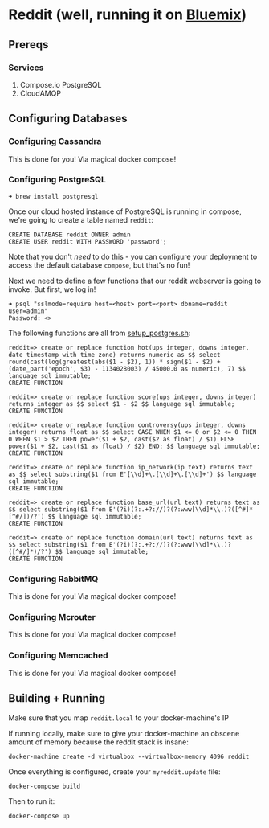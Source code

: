 # Reddit (well, running it on [Bluemix](https://bluemix.net))

## Prereqs

### Services

  1. Compose.io PostgreSQL
  1. CloudAMQP
  
## Configuring Databases

### Configuring Cassandra

This is done for you! Via magical docker compose!

### Configuring PostgreSQL

```shell
➜ brew install postgresql
```

Once our cloud hosted instance of PostgreSQL is running in compose,
we're going to create a table named `reddit`:

```PLpgSQL
CREATE DATABASE reddit OWNER admin
CREATE USER reddit WITH PASSWORD 'password';
```

Note that you don't *need* to do this - you can configure your
deployment to access the default database `compose`, but that's no fun!


Next we need to define a few functions that our reddit webserver is
going to invoke. But first, we log in!

```shell
➜ psql "sslmode=require host=<host> port=<port> dbname=reddit user=admin"
Password: <>
```

The following functions are all from [setup_postgres.sh](https://github.com/reddit/reddit/blob/master/install/setup_postgres.sh):

```shell
reddit=> create or replace function hot(ups integer, downs integer, date timestamp with time zone) returns numeric as $$ select round(cast(log(greatest(abs($1 - $2), 1)) * sign($1 - $2) + (date_part('epoch', $3) - 1134028003) / 45000.0 as numeric), 7) $$ language sql immutable;
CREATE FUNCTION

reddit=> create or replace function score(ups integer, downs integer) returns integer as $$ select $1 - $2 $$ language sql immutable;
CREATE FUNCTION

reddit=> create or replace function controversy(ups integer, downs integer) returns float as $$ select CASE WHEN $1 <= 0 or $2 <= 0 THEN 0 WHEN $1 > $2 THEN power($1 + $2, cast($2 as float) / $1) ELSE power($1 + $2, cast($1 as float) / $2) END; $$ language sql immutable;
CREATE FUNCTION

reddit=> create or replace function ip_network(ip text) returns text as $$ select substring($1 from E'[\\d]+\.[\\d]+\.[\\d]+') $$ language sql immutable;
CREATE FUNCTION

reddit=> create or replace function base_url(url text) returns text as $$ select substring($1 from E'(?i)(?:.+?://)?(?:www[\\d]*\\.)?([^#]*[^#/])/?') $$ language sql immutable;
CREATE FUNCTION

reddit=> create or replace function domain(url text) returns text as $$ select substring($1 from E'(?i)(?:.+?://)?(?:www[\\d]*\\.)?([^#/]*)/?') $$ language sql immutable;
CREATE FUNCTION
```

### Configuring RabbitMQ

This is done for you! Via magical docker compose!

### Configuring Mcrouter

This is done for you! Via magical docker compose!

### Configuring Memcached

This is done for you! Via magical docker compose!

## Building + Running

Make sure that you map `reddit.local` to your docker-machine's IP

If running locally, make sure to give your docker-machine an obscene
amount of memory because the reddit stack is insane:

```shell
docker-machine create -d virtualbox --virtualbox-memory 4096 reddit
```

Once everything is configured, create your `myreddit.update` file:

```shell
docker-compose build
```

Then to run it:

```shell
docker-compose up
```
